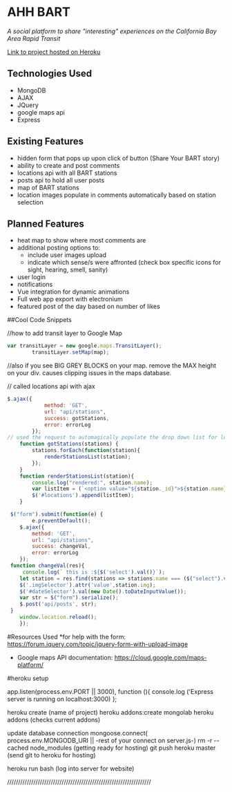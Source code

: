 # AHH BART

*A social platform to share "interesting" experiences on the California Bay Area Rapid Transit*

[Link to project hosted on Heroku]()

## Technologies Used

* MongoDB
* AJAX
* JQuery
* google maps api
* Express 




## Existing Features


* hidden form that pops up upon click of button (Share Your BART story)
* ability to create and post comments
* locations api with all BART stations
* posts api to hold all user posts
* map of BART stations
* location images populate in comments automatically based on station     selection



## Planned Features

* heat map to show where most comments are 
* additional posting options to: 
    - include user images upload
    - indicate which sense/s were affronted (check box specific icons for sight, hearing, smell, sanity)
* user login 
* notifications
* Vue integration for dynamic animations
* Full web app export with electronium
* featured post of the day based on number of likes 


##Cool Code Snippets

//how to add transit layer to Google Map
```javascript
var transitLayer = new google.maps.TransitLayer();
        transitLayer.setMap(map);
```
//also if you see BIG GREY BLOCKS on your map. remove the MAX height on your div. causes clipping issues in the maps database. 

// called locations api with ajax
```javascript
$.ajax({
            method: 'GET',
            url: "api/stations",
            success: gotStations,
            error: errorLog
        });
// used the request to automagically populate the drop down list for location selection in for submit
    function gotStations(stations) {
        stations.forEach(function(station){
            renderStationsList(station);
        });
    }
    function renderStationsList(station){
        console.log("rendered:", station.name);
        var listItem = (`<option value="${station._id}">${station.name}</option>`)
        $('#locations').append(listItem);
    }
```
``` javascript
 $("form").submit(function(e) {
        e.preventDefault();
    $.ajax({
        method: 'GET',
        url: "api/stations",
        success: changeVal,
        error: errorLog
    });
 function changeVal(res){
     console.log(` this is :${$('select').val()}`);
    let station = res.find(stations => stations.name === ($("select").val()));
    $('.imgSelector').attr('value',station.img);
    $('#dateSelector').val(new Date().toDateInputValue());
    var str = $("form").serialize();
    $.post('api/posts', str);  
 }
    window.location.reload();
    });
```
#Resources Used
*for help with the form: https://forum.jquery.com/topic/jquery-form-with-upload-image
* Google maps API documentation: https://cloud.google.com/maps-platform/

#heroku setup

app.listen(process.env.PORT || 3000), function (){
    console.log ('Express server is running on localhost:3000)
};

heroku create (name of project)
heroku addons:create mongolab
heroku addons (checks current addons)

update database connection
mongoose.connect( process.env.MONGODB_URI || -rest of your connect on server.js-)
rm -r --cached node_modules (getting ready for hosting)
git push heroku master (send git to heroku for hosting)

heroku run bash (log into server for website) 

//////////////////////////////////////////////////////////////////
